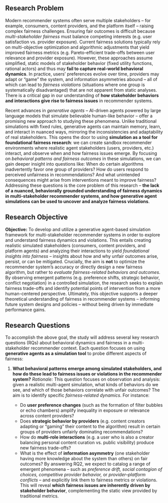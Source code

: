 

## Research Problem

Modern recommender systems often serve multiple stakeholders – for example, consumers, content providers, and the platform itself – raising complex fairness challenges. Ensuring fair outcomes is difficult because *multi-stakeholder fairness* must balance competing interests (e.g. user satisfaction vs. provider exposure).  Current fairness solutions typically rely on multi-objective optimization and algorithmic adjustments that yield improved fairness metrics (e.g. Pareto-efficient trade-offs between user relevance and provider exposure). However, these approaches assume simplified, static models of stakeholder behavior (fixed utility functions, rational actors) and thus may **fail to capture real-world behavioral dynamics**. In practice, users’ preferences evolve over time, providers may adapt or “game” the system, and information asymmetries abound – all of which can lead to *fairness violations* (situations where one group is systematically disadvantaged) that are not apparent from static analyses. There is a critical gap in our understanding of **how stakeholder behaviors and interactions give rise to fairness issues** in recommender systems.

Recent advances in *generative agents* – AI-driven agents powered by large language models that simulate believable human-like behavior – offer a promising new approach to studying these phenomena. Unlike traditional simulations with fixed rules, generative agents can maintain memory, learn, and interact in nuanced ways, mirroring the inconsistencies and adaptability of real stakeholders. This opens the door to using **simulation as a tool for foundational fairness research**: we can create sandbox recommender environments where realistic agent stakeholders (users, providers, etc.) interact, and observe when and how fairness issues emerge. By focusing on *behavioral patterns and fairness outcomes* in these simulations, we can gain deeper insight into questions like: When do certain algorithms inadvertently favor one group of providers? How do users respond to perceived unfairness in recommendations? And what unintended consequences might arise from interventions meant to improve fairness? Addressing these questions is the core problem of this research – **the lack of a nuanced, behaviorally grounded understanding of fairness dynamics in multi-stakeholder recommender systems, and how generative agent simulations can be used to uncover and analyze fairness violations**.

## Research Objective

**Objective:** To develop and utilize a generative agent-based simulation framework for multi-stakeholder recommender systems in order to explore and understand fairness dynamics and violations. This entails creating realistic simulated stakeholders (consumers, content providers, and platform agents) and analyzing their interactions to yield *foundational insights into fairness* – insights about how and why unfair outcomes arise, persist, or can be mitigated. Crucially, the aim is **not** to optimize the recommender system’s accuracy or directly design a new fairness algorithm, but rather to *evaluate fairness-related behaviors and outcomes*. By observing emergent patterns (e.g. preference shifts, strategic behavior, conflict negotiation) in a controlled simulation, the research seeks to explain fairness trade-offs and identify potential points of intervention from a more human-centered perspective. Ultimately, this objective supports a deeper theoretical understanding of fairness in recommender systems – informing future system designs and policies – without being driven by immediate performance gains.

## Research Questions

To accomplish the above goal, the study will address several key research questions (RQs) about behavioral dynamics and fairness in a multi-stakeholder recommender context. Each question focuses on using **generative agents as a simulation tool** to probe different aspects of fairness:

1. **What behavioral patterns emerge among simulated stakeholders, and how do these lead to fairness issues or violations in the recommender system?**
   *Rationale:* This question focuses on observation and analysis: given a realistic multi-agent simulation, what kinds of behaviors do we see, and which of those behaviors correlate with unfair outcomes? The aim is to identify specific *fairness-related dynamics*. For instance:

   * Do **user preference changes** (such as the formation of filter bubbles or echo chambers) amplify inequality in exposure or relevance across content providers?
   * Does **strategic behavior by providers** (e.g. content creators adapting or “gaming” their content to the algorithm) result in certain groups of providers unfairly dominating recommendations?
   * How do **multi-role interactions** (e.g. a user who is also a creator balancing personal content curation vs. public visibility) produce new fairness trade-offs?
   * What is the effect of **information asymmetry** (one stakeholder having more knowledge about the system than others) on fair outcomes?
     By answering RQ2, we expect to catalog a range of emergent phenomena – such as *preference drift, social contagion of choices, competitive provider behavior,* or *provider–platform conflicts* – and explicitly link them to fairness metrics or violations. This will reveal **which fairness issues are inherently driven by stakeholder behavior**, complementing the static view provided by traditional metrics.


